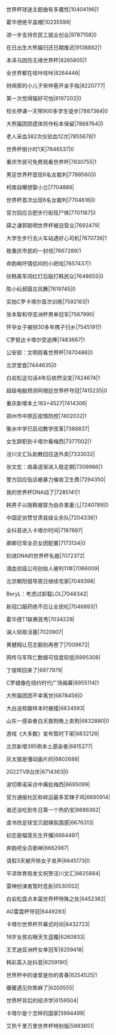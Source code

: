 世界杯球迷主题曲有多魔性|10404196|1

霍华德绝平盖帽|10235599|

进一步支持农民工就业创业|9787158|0

在日出生大熊猫归还日期推迟|9138882|1

本泽马因伤无缘世界杯|8265805|1

全世界都在哇咔哇咔|8264446|

财阀家的小儿子宋仲基开金手指|8220777|

第一次觉得猫好可怕|8197202|0

校长停课一天带900多学生徒步|7887364|0

大熊猫团团遗体将作标本保留|7868764|0

老人采血382次仅验血12次|7855678|1

世界杯倒计时1天|7846537|0

重庆市民可免费观看世界杯|7830755|1

男足世界杯首现6名女裁判|7788560|0

柯南自曝想娶小兰|7704889|

世界杯首次出现6名女裁判|7704618|0

官方回应合肥步行街现尸体|7701187|0

薛之谦郭聪明世界杯被迫营业|7692479|

大学生步行去火车站遇好心司机|7670736|1

致重庆市民的一封信|7667289|1

命韵峋环情侣间的小把戏|7657437|1

驻韩美军闯红灯后殴打韩民众|7648655|0

陈小纭郝葭古风舞|7619745|0

实拍C罗卡塔尔首次训练|7592163|1

张本智和夺亚洲杯男单冠军|7587990|

怀孕女子被拐30多年携子归乡|7545191|1

C罗抵达卡塔尔受追捧|7483667|1

公安部：文明观看世界杯|7470486|0

北京堂食|7444635|0

白岩松这句话4年后依然没变|7424674|1

超级电脑预测阿根廷世界杯夺冠|7415235|0

重庆新增本土183+4527|7414306|

郑州市中原区疫情防控|7402032|1

衡水中学已启动教学改革|7388837|

女生辞职到卡塔尔看梅西|7377002|1

泾川文汇队助教回应送外卖|7333032|

张文宏：病毒逐渐进入稳定期|7309966|1

警方回应饭店被暴力催收卫生费|7294350|

我的世界杯DNA动了|7285141|1

韩男子以拖鞋被穿为由杀害妻儿|7240789|0

中国足协赞甘肃县级业余队|7204338|1

全抖音进入卡塔尔时间|7187697|

卿卿日常全员女团配置|7173134|0

刻进DNA的世界杯名曲|7072372|

滴血验癌公司创始人被判11年|7066009|

北京朝阳倡导周日继续宅家|7049398|

BeryL：考虑过卸载LOL|7048342|

新冠口服药绝不应让全民吃|7046893|1

霍华德T1联赛首秀|7034229|

湖人轻取活塞|7020907|

黄健翔让范志毅别再卷了|7009672|

网传乌军阵亡数据可信度较低|6995308|

丁俊晖回来了|6977979|

C罗蜡像在纽约时代广场揭幕|6955114|1

大熊猫团团不幸离世|6878459|0

大白送核酸样本时被撞|6834593|

山东一感染者白天救狗晚上卖狗|6832890|0

游戏《大多数》宣布暂时下架|6832126|

北京新增395例本土感染者|6815277|

灰太狼是懂动画片的|6802688|

2022TVB台庆|6714363|0

波切蒂诺采访中痛批梅西|6695099|

官方通报社区称转运最多奖辣子鸡|6690914|

谁还没吃到冬日第一个热奶宝|6686362|

虞书欣足球宝贝甜辣氛围感|6676313|

初恋是榴莲先生开播|6664497|

奔跑吧全员歌神|6662967|

请假3天被开除女子发声|6645173|0

平凉体育局发文祝贺泾川文汇|6625884|

雷神扮演者暂时息影|6530552|

白岩松盘点本届世界杯特殊之处|6452382|

AG雷霆杯夺冠|6449293|

卡塔尔世界杯开幕式时间|6432723|

18岁女孩右眼天生蓝瞳|6260933|

王艺迪亚洲杯女单冠军|6259418|

韩彩英入驻抖音|6259190|

世界杯中的谁曾是你的青春|6254525|1

暖暖遇见你笑麻了|6200555|

世界杯背后的经济学|6159504|

卡塔尔是个怎样的国家|5994499|

艾热千里万里世界杯特别版|5983651|

